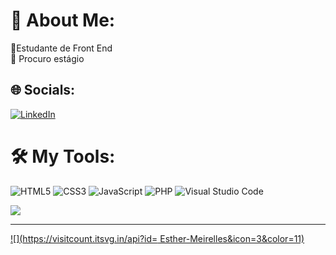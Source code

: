 # 💫 About Me:
🔭Estudante de Front End<br>👯 Procuro estágio


## 🌐 Socials:
[![LinkedIn](https://img.shields.io/badge/LinkedIn-%230077B5.svg?logo=linkedin&logoColor=white)](https://www.linkedin.com/in/esther-santana-meirelles-715593266/) 

# 🛠️ My Tools:
![HTML5](https://img.shields.io/badge/html5-%23E34F26.svg?style=for-the-badge&logo=html5&logoColor=white) ![CSS3](https://img.shields.io/badge/css3-%231572B6.svg?style=for-the-badge&logo=css3&logoColor=white) ![JavaScript](https://img.shields.io/badge/JavaScript-323330?style=for-the-badge&logo=javascript&logoColor=F7DF1E) ![PHP](https://img.shields.io/badge/PHP-777BB4?style=for-the-badge&logo=php&logoColor=white) ![Visual Studio Code](https://img.shields.io/badge/Visual_Studio_Code-0078D4?style=for-the-badge&logo=visual%20studio%20code&logoColor=white) 

<picture>
  <source
    srcset="https://github-readme-stats.vercel.app/api?username=Esther-Meirelles&show_icons=true&theme=dracula"
    media="(prefers-color-scheme: dark)"
  />
  <source
    srcset="https://github-readme-stats.vercel.app/api?username=Esther-Meirelles&show_icons=true"
    media="(prefers-color-scheme: light), (prefers-color-scheme: no-preference)"
  />
  <img src="https://github-readme-stats.vercel.app/api?username=Esther-Meirelles&show_icons=true" />
</picture>

---
[![](https://visitcount.itsvg.in/api?id= Esther-Meirelles&icon=3&color=11)](https://visitcount.itsvg.in)

<!-- Proudly created with GPRM ( https://gprm.itsvg.in ) -->
